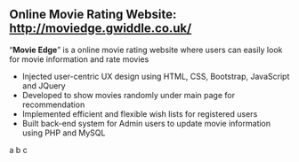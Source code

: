 ## Online Movie Rating Website: http://moviedge.gwiddle.co.uk/

“**Movie Edge**” is a online movie rating website where users can easily look for movie information and rate movies
- Injected user-centric UX design using HTML, CSS, Bootstrap, JavaScript and JQuery
- Developed to show movies randomly under main page for recommendation
- Implemented efficient and flexible wish lists for registered users
- Built back-end system for Admin users to update movie information using PHP and MySQL

a
b
c
